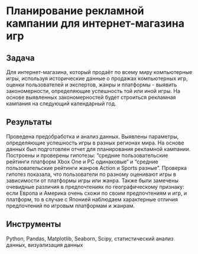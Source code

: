 # Планирование рекламной кампании для интернет-магазина игр

## Задача

Для интернет-магазина, который продаёт по всему миру компьютерные игры, используя исторические данные о продажах компьютерных игр, оценки пользователей и экспертов, жанры и платформы - выявить закономерности, определяющие успешность той или иной игры.
На основе выявленных закономерностей будет строиться рекламная кампания на следующий календарный год.

## Результаты

Проведена предобработка и анализ данных. Выявлены параметры, определяющие успешность игры в разных регионах мира. 
На основе данных был подготовлен отчет для планирования рекламной кампании. 
Построены и проверены гипотезы: “средние пользовательские рейтинги платформ Xbox One и PC одинаковые“ и “средние пользовательские рейтинги жанров Action и Sports разные”. 
Проверка гипотез показала, что пользователи по разному оценивают игры в зависимости от платформы игры или жанра. Также были замечены очевидные различия в предпочтениях по географическому признаку: 
если Европа и Америка очень схожи по своим предпочтениям и игр, и платформ, то в случае с Японией наблюдаем характерные отличия предпочтений по игровым платформам и жанрам.

## Инструменты

Python, Pandas, Matplotlib, Seaborn, Scipy, статистический анализ данных, визуализация данных
